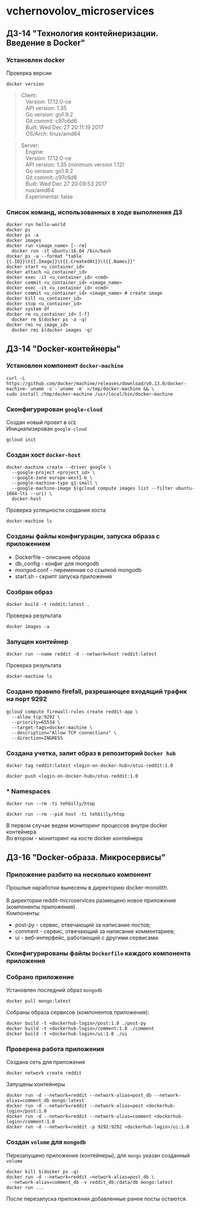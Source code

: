 # vchernovolov_microservices

## ДЗ-14 "Технология контейнеризации. Введение в Docker"

### Установлен docker
Проверка версии
```
docker version
```
> Client:<br>
  &nbsp;&nbsp;&nbsp;Version:	17.12.0-ce<br>
  &nbsp;&nbsp;&nbsp;API version:	1.35<br>
  &nbsp;&nbsp;&nbsp;Go version:	go1.9.2<br>
  &nbsp;&nbsp;&nbsp;Git commit:	c97c6d6<br>
  &nbsp;&nbsp;&nbsp;Built:	Wed Dec 27 20:11:19 2017<br>
  &nbsp;&nbsp;&nbsp;OS/Arch:	linux/amd64<br>

> Server:<br>
  &nbsp;&nbsp;&nbsp;Engine:<br>
  &nbsp;&nbsp;&nbsp;Version:	17.12.0-ce<br>
  &nbsp;&nbsp;&nbsp;API version:	1.35 (minimum version 1.12)<br>
  &nbsp;&nbsp;&nbsp;Go version:	go1.9.2<br>
  &nbsp;&nbsp;&nbsp;Git commit:	c97c6d6<br>
  &nbsp;&nbsp;&nbsp;Built:	Wed Dec 27 20:09:53 2017<br>
  &nbsp;&nbsp;&nbsp;nux/amd64<br>
  &nbsp;&nbsp;&nbsp;Experimental:	false<br>



### Список команд, использованных в ходе выполнения ДЗ
```
docker run hello-world
docker ps
docker ps -a
docker images
docker run <image_name> [--rm]
  docker run -it ubuntu:16.04 /bin/bash
docker ps -a --format "table {{.ID}}\t{{.Image}}\t{{.CreatedAt}}\t{{.Names}}"
docker start <u_container_id>
docker attach <u_container_id>
docker exec -it <u_container_id> <cmd>
docker commit <u_container_id> <image_name>
docker exec -it <u_container_id> <cmd>
docker commit <u_container_id> <image_name> # create image
docker kill <u_container_id>
docker stop <u_container_id>
docker system df
docker rm <u_container_id> [-f]
  docker rm $(docker ps -a -q)
docker rmi <u_image_id>
  docker rmi $(docker images -q)
```


## ДЗ-14 "Docker-контейнеры"

### Установлен компонент ```docker-machine```
```
curl -L https://github.com/docker/machine/releases/download/v0.13.0/docker-machine-`uname -s`-`uname -m` >/tmp/docker-machine && \
sudo install /tmp/docker-machine /usr/local/bin/docker-machine
```

### Сконфигурирован ```google-cloud```
Создан новый проект в ```GCE```<br>
Инициализирован ```google-cloud```
```
gcloud init
```

### Создан хост ```docker-host```
```
docker-machine create --driver google \
  --google-project <project_id> \
  --google-zone europe-west1-b \
  --google-machine-type g1-small \
  --google-machine-image $(gcloud compute images list --filter ubuntu-1604-lts --uri) \
  docker-host
```
Проверка успешности создания хоста
```
docker-machine ls
```

### Созданы файлы конфигурации, запуска образа с приложением
- Dockerfile - описание образа
- db_config - конфиг для mongodb
- mongod.conf - переменная со ссылкой mongodb
- start.sh - скрипт запуска приложения


### Созбран образ
```
docker build -t reddit:latest .
```
Проверка результата
```
docker images -a
```

### Запущен контейнер
```
docker run --name reddit -d --network=host reddit:latest
```
Проверка результата
```
docker-machine ls
```

### Создано правило firefall, разрешающее входящий трафик на порт 9292
```
gcloud compute firewall-rules create reddit-app \
  --allow tcp:9292 \
  --priority=65534 \
  --target-tags=docker-machine \
  --description="Allow TCP connections" \
  --direction=INGRESS
```

### Создана учетка, залит образ в репозиторий ```Docker hub```
```
docker tag reddit:latest <login-on-docker-hub>/otus-reddit:1.0
```
```
docker push <login-on-docker-hub>/otus-reddit:1.0
```

### * Namespaces
```
docker run --rm -ti tehbilly/htop
```
```
docker run --rm --pid host -ti tehbilly/htop
```
В первом случае ведем мониторинг процессов внутри docker контейнера<br>
Во втором - мониторинг на хосте docker контейнера


## ДЗ-16 "Docker-образа. Микросервисы"

### Приложение разбито на несколько компонент
Прошлые наработки вынесены в директорию docker-monolith.<br><br>
В директории reddit-microservices размещено новое приложение (компоненты приложения).<br>
Компоненты:
- post-py - сервис, отвечающий за написание постов;
- comment - сервис, отвечающий за написание комментариев;
- ui - веб-интерфейс, работающий с другими сервисами.

### Сконфигурированы файлы ```Dockerfile``` каждого компонента приложения

### Собрано приложение
Установлен последний образ ```mongodb```
```
docker pull mongo:latest
```
Собраны образа сервисов (компонентов приложения):
```
docker build -t <dockerhub-login>/post:1.0 ./post-py
docker build -t <dockerhub-login>/comment:1.0 ./comment
docker build -t <dockerhub-login>/ui:1.0 ./ui
```

### Проверена работа приложения
Создана сеть для приложения
```
docker network create reddit
```

Запущены контейнеры
```
docker run -d --network=reddit --network-alias=post_db --network-alias=comment_db mongo:latest
docker run -d --network=reddit --network-alias=post <dockerhub-login>/post:1.0
docker run -d --network=reddit --network-alias=comment <dockerhub-login>/comment:1.0
docker run -d --network=reddit -p 9292:9292 <dockerhub-login>/ui:1.0
```

### Создан ```volume``` для ```mongodb```
Перезапущено приложение (контейнеры), для ```mongo``` указан созданный ```volume```
```
docker kill $(docker ps -q)
docker run -d --network=reddit —network-alias=post_db \
 --network-alias=comment_db -v reddit_db:/data/db mongo:latest
docker run ...
```
После перезапуска приложения добавленные ранее посты остаются.
